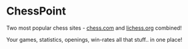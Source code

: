 # ChessPoint

Two most popular chess sites - [chess.com](https://www.chess.com/) and [lichess.org](https://lichess.org/) combined!

Your games, statistics, openings, win-rates all that stuff.. in one place!
